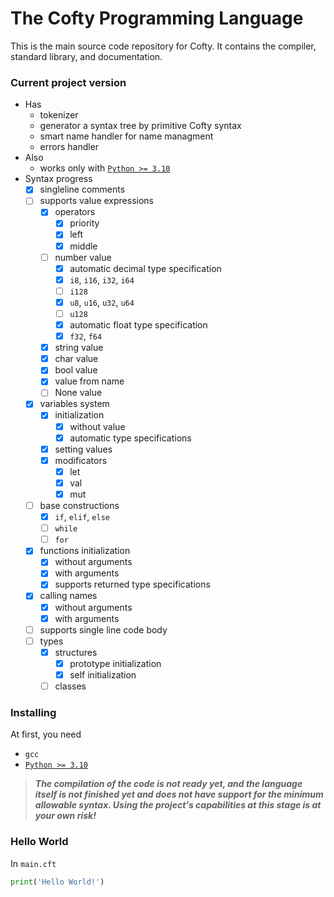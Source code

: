 # The Cofty Programming Language
This is the main source code repository for Cofty. It contains the compiler, standard library, and documentation.

<!--A smart compiler makes it possible to write less code with the same efficiency and safy of its execution as if you were writing it by [Rust](https://www.rust-lang.org).-->

[`Python >= 3.10`]: https://www.python.org/downloads/

### Current project version
- Has
  - tokenizer
  - generator a syntax tree by primitive Cofty syntax
  - smart name handler for name managment
  - errors handler
- Also
  - works only with [`Python >= 3.10`]
- Syntax progress
  - [x] singleline comments
  - [ ] supports value expressions
    - [x] operators
      - [x] priority
      - [x] left
      - [x] middle
    - [ ] number value
      - [x] automatic decimal type specification
      - [x] `i8`, `i16`, `i32`, `i64`
      - [ ] `i128`
      - [x] `u8`, `u16`, `u32`, `u64`
      - [ ] `u128`
      - [x] automatic float type specification
      - [x] `f32`, `f64`
    - [x] string value
    - [x] char value
    - [x] bool value
    - [x] value from name
    - [ ] None value
  - [x] variables system
    - [x] initialization
      - [x] without value
      - [x] automatic type specifications
    - [x] setting values
    - [x] modificators
      - [x] let
      - [x] val
      - [x] mut
  - [ ] base constructions
    - [x] `if`, `elif`, `else`
    - [ ] `while`
    - [ ] `for`
  - [x] functions initialization
    - [x] without arguments
    - [x] with arguments
    - [x] supports returned type specifications
  - [x] calling names
    - [x] without arguments
    - [x] with arguments
  - [ ] supports single line code body
  - [ ] types
    - [x] structures
      - [x] prototype initialization
      - [x] self initialization
    - [ ] classes

### Installing
At first, you need
- `gcc`
- [`Python >= 3.10`]

> __*The compilation of the code is not ready yet, and the language itself is not finished yet and does not have support for the minimum allowable syntax. Using the project's capabilities at this stage is at your own risk!*__

### Hello World
In `main.cft`
```py
print('Hello World!')
```
<!--
# Different languages syntax comparison
### Program starting
- Cofty
```sql
-- your code here
```
- Cofty (alternative)
```applescript
fn main() {
    -- your code here
}
```

### Output `Hello World!`
- Future Cofty
```python
print('Hello World!')
```
- Current Cofty
```diff
! That method is not exist now
```
- Rust
```Rust
fn main() {
    println!("Hello World!");
}
```
- C++
```cpp
#include <iostream>

int main() {
    std::cout << "Hello World!" << std::endl;
    return 0;
}
```
-->
